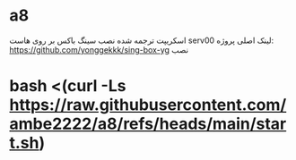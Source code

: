 # a8
اسکریپت ترجمه شده نصب سینگ باکس بر روی هاست serv00
لینک اصلی پروژه:
https://github.com/yonggekkk/sing-box-yg
نصب


# bash <(curl -Ls https://raw.githubusercontent.com/ambe2222/a8/refs/heads/main/start.sh)
